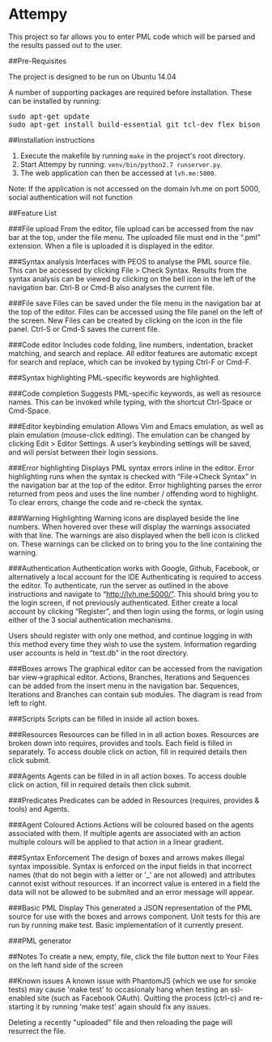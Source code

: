 # Attempy

This project so far allows you to enter PML code which will be parsed and the results passed out to the user.

##Pre-Requisites

The project is designed to be run on Ubuntu 14.04

A number of supporting packages are required before installation. These can be installed by running:
<pre>
sudo apt-get update
sudo apt-get install build-essential git tcl-dev flex bison byacc check expect ncurses-dev libreadline-dev libxml2-dev python-pip nodejs npm libxslt-dev python-dev python-virtualenv phantomjs 
</pre>

##Installation instructions
1. Execute the makefile by running `make` in the project's root directory.
2. Start Attempy by running: `venv/bin/python2.7 runserver.py`.
3. The web application can then be accessed at `lvh.me:5000`.

Note: If the application is not accessed on the domain lvh.me on port 5000, social authentication will not function

##Feature List


###File upload
From the editor, file upload can be accessed from the nav bar at the top, under the file menu. The uploaded file must end in the “.pml” extension. When a file is uploaded it is displayed in the editor.

###Syntax analysis
Interfaces with PEOS to analyse the PML source file. This can be accessed by clicking File > Check Syntax. Results from the syntax analysis can be viewed by clicking on the bell icon in the left of the navigation bar. Ctrl-B or Cmd-B also analyses the current file.

###File save
Files can be saved under the file menu in the navigation bar at the top of the editor. Files can be accessed using the file panel on the left of the screen. New Files can be created by clicking on the icon in the file panel. Ctrl-S or Cmd-S saves the current file.

###Code editor
Includes code folding, line numbers, indentation, bracket matching, and search and replace. All editor features are automatic except for search and replace, which can be invoked by typing Ctrl-F or Cmd-F.

###Syntax highlighting
PML-specific keywords are highlighted.

###Code completion
Suggests PML-specific keywords, as well as resource names. This can be invoked while typing, with the shortcut Ctrl-Space or Cmd-Space.

###Editor keybinding emulation
Allows Vim and Emacs emulation, as well as plain emulation (mouse-click editing). The emulation can be changed by clicking Edit > Editor Settings. A user’s keybinding settings will be saved, and will persist between their login sessions.

###Error highlighting
Displays PML syntax errors inline in the editor.
Error highlighting runs when the syntax is checked with “File->Check Syntax” in the navigation bar at the top of the editor. Error highlighting parses the error returned from peos and uses the line  number / offending word to highlight.
To clear errors, change the code and re-check the syntax.

###Warning Highlighting
Warning icons are displayed beside the line numbers. When hovered over these will display the warnings associated with that line. The warnings are also displayed when the bell icon is clicked on. These warnings can be clicked on to bring you to the line containing the warning.

###Authentication
Authentication works with Google, Github, Facebook, or alternatively a local account for the IDE
Authenticating is required to access the editor.
To authenticate, run the server as outlined in the above instructions and navigate to “http://lvh.me:5000/”. This should bring you to the login screen, if not previously authenticated. Either create a local account by clicking “Register”, and then login using the forms, or login using either of the 3 social authentication mechanisms.

Users should register with only one method, and continue logging in with this method every time they wish to use the system. Information regarding user accounts is held in “test.db” in the root directory.

###Boxes arrows
The graphical editor can be accessed from the navigation bar view->graphical editor. Actions, Branches, Iterations and Sequences can be added from the insert menu in the navigation bar. Sequences, Iterations and Branches can contain sub modules. The diagram is read from left to right.

###Scripts
Scripts can be filled in inside all action boxes.

###Resources
Resources can be filled in in all action boxes. Resources are broken down into requires, provides and tools. Each field is filled in separately. To access double click on action, fill in required details then click submit.

###Agents
Agents can  be filled in in all action boxes. To access double click on action, fill in required details then click submit.

###Predicates
Predicates can be added in Resources (requires, provides & tools) and Agents.

###Agent Coloured Actions
Actions will be coloured based on the agents associated with them. If multiple agents are associated with an action multiple colours will be applied to that action in a linear gradient.

###Syntax Enforcement
The design of boxes and arrows makes illegal syntax impossible. Syntax is enforced on the input fields in that incorrect names (that do not begin with a letter or '_' are not allowed) and attributes cannot exist without resources. If an incorrect value is entered in a field the data will not be allowed to be submited and an error message will appear.

###Basic PML Display
This generated a JSON representation of the PML source for use with the boxes and arrows component. Unit tests for this are run by running make test. Basic implementation of it currently present.

###PML generator

##Notes
To create a new, empty, file, click the file button next to Your Files on the left hand side of the screen

##Known issues
A known issue with PhantomJS (which we use for smoke tests) may cause 'make test' to occasionaly hang when testing an ssl-enabled site (such as Facebook OAuth). Quitting the process (ctrl-c) and re-starting it by running 'make test' again should fix any issues.

Deleting a recently "uploaded" file and then reloading the page will resurrect the file.
